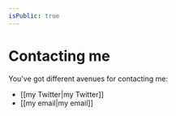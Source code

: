 ```yaml
---
isPublic: true
---
```


# Contacting me

You've got different avenues for contacting me:
- [[my Twitter|my Twitter]]
- [[my email|my email]]


